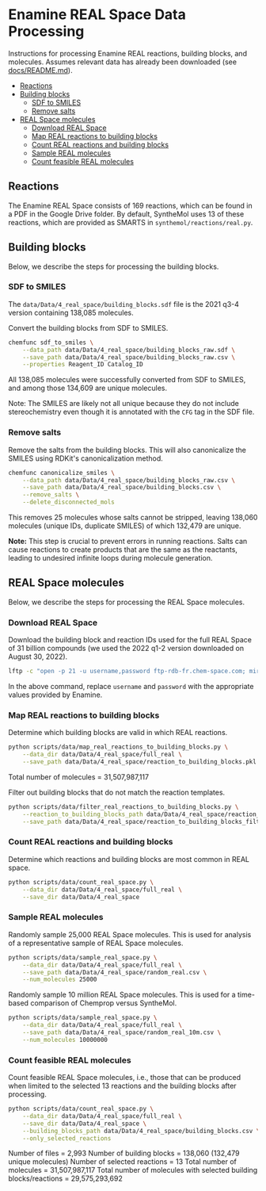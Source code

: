 # Enamine REAL Space Data Processing

Instructions for processing Enamine REAL reactions, building blocks, and molecules. Assumes relevant data has already been downloaded (see [docs/README.md](README.md)).


- [Reactions](#reactions)
- [Building blocks](#building-blocks)
  * [SDF to SMILES](#sdf-to-smiles)
  * [Remove salts](#remove-salts)
- [REAL Space molecules](#real-space-molecules)
  * [Download REAL Space](#download-real-space)
  * [Map REAL reactions to building blocks](#map-real-reactions-to-building-blocks)
  * [Count REAL reactions and building blocks](#count-real-reactions-and-building-blocks)
  * [Sample REAL molecules](#sample-real-molecules)
  * [Count feasible REAL molecules](#count-feasible-real-molecules)


## Reactions

The Enamine REAL Space consists of 169 reactions, which can be found in a PDF in the Google Drive folder. By default, SyntheMol uses 13 of these reactions, which are provided as SMARTS in `synthemol/reactions/real.py`.


## Building blocks

Below, we describe the steps for processing the building blocks.


### SDF to SMILES

The `data/Data/4_real_space/building_blocks.sdf` file is the 2021 q3-4 version containing 138,085 molecules.

Convert the building blocks from SDF to SMILES.
```bash
chemfunc sdf_to_smiles \
    --data_path data/Data/4_real_space/building_blocks_raw.sdf \
    --save_path data/Data/4_real_space/building_blocks_raw.csv \
    --properties Reagent_ID Catalog_ID
```

All 138,085 molecules were successfully converted from SDF to SMILES, and among those 134,609 are unique molecules.

Note: The SMILES are likely not all unique because they do not include stereochemistry even though it is annotated with the `CFG` tag in the SDF file.


### Remove salts

Remove the salts from the building blocks. This will also canonicalize the SMILES using RDKit's canonicalization method.
```bash
chemfunc canonicalize_smiles \
    --data_path data/Data/4_real_space/building_blocks_raw.csv \
    --save_path data/Data/4_real_space/building_blocks.csv \
    --remove_salts \
    --delete_disconnected_mols
```

This removes 25 molecules whose salts cannot be stripped, leaving 138,060 molecules (unique IDs, duplicate SMILES) of which 132,479 are unique.

**Note:** This step is crucial to prevent errors in running reactions. Salts can cause reactions to create products that are the same as the reactants, leading to undesired infinite loops during molecule generation.

## REAL Space molecules

Below, we describe the steps for processing the REAL Space molecules.


### Download REAL Space

Download the building block and reaction IDs used for the full REAL Space of 31 billion compounds (we used the 2022 q1-2 version downloaded on August 30, 2022).
```bash
lftp -c "open -p 21 -u username,password ftp-rdb-fr.chem-space.com; mirror -c --parallel=16 . data/Data/4_real_space/full_real"
```

In the above command, replace `username` and `password` with the appropriate values provided by Enamine.


### Map REAL reactions to building blocks

Determine which building blocks are valid in which REAL reactions.
```bash
python scripts/data/map_real_reactions_to_building_blocks.py \
    --data_dir data/Data/4_real_space/full_real \
    --save_path data/Data/4_real_space/reaction_to_building_blocks.pkl
```

Total number of molecules = 31,507,987,117

Filter out building blocks that do not match the reaction templates.
```bash
python scripts/data/filter_real_reactions_to_building_blocks.py \
    --reaction_to_building_blocks_path data/Data/4_real_space/reaction_to_building_blocks.pkl \
    --save_path data/Data/4_real_space/reaction_to_building_blocks_filtered.pkl
```


### Count REAL reactions and building blocks

Determine which reactions and building blocks are most common in REAL space.
```bash
python scripts/data/count_real_space.py \
    --data_dir data/Data/4_real_space/full_real \
    --save_dir data/Data/4_real_space
```


### Sample REAL molecules

Randomly sample 25,000 REAL Space molecules. This is used for analysis of a representative sample of REAL Space molecules.
```bash
python scripts/data/sample_real_space.py \
    --data_dir data/Data/4_real_space/full_real \
    --save_path data/Data/4_real_space/random_real.csv \
    --num_molecules 25000
```

Randomly sample 10 million REAL Space molecules. This is used for a time-based comparison of Chemprop versus SyntheMol.
```bash
python scripts/data/sample_real_space.py \
    --data_dir data/Data/4_real_space/full_real \
    --save_path data/Data/4_real_space/random_real_10m.csv \
    --num_molecules 10000000
```


### Count feasible REAL molecules

Count feasible REAL Space molecules, i.e., those that can be produced when limited to the selected 13 reactions and the building blocks after processing.
```bash
python scripts/data/count_real_space.py \
    --data_dir data/Data/4_real_space/full_real \
    --save_dir data/Data/4_real_space \
    --building_blocks_path data/Data/4_real_space/building_blocks.csv \
    --only_selected_reactions
```

Number of files = 2,993
Number of building blocks = 138,060 (132,479 unique molecules)
Number of selected reactions = 13
Total number of molecules = 31,507,987,117
Total number of molecules with selected building blocks/reactions = 29,575,293,692
